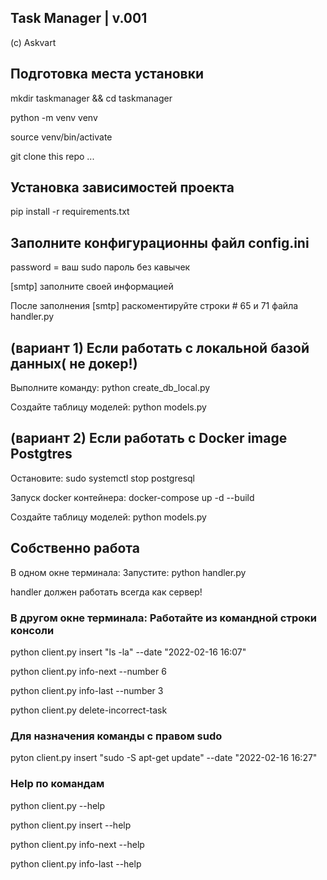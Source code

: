 <h2>Task Manager | v.001</h2>
<p>(c) Askvart</p>


<h2>Подготовка места установки</h2>
<p>mkdir taskmanager && cd taskmanager</p>
<p>python -m venv venv</p>
<p>source venv/bin/activate</p>
<p>git clone this repo ...</p>

<h2>Установка зависимостей проекта</h2>
<p>pip install -r requirements.txt</p>

<h2>Заполните конфигурационны файл config.ini</h2>
<p>password = ваш sudo пароль без кавычек</p>
<p>[smtp] заполните своей информацией</p>
<p>После заполнения [smtp] раскоментируйте строки # 65 и 71 файла handler.py</p>

<h2>(вариант 1) Если работать с локальной базой данных( не докер!)</h2>
<p>Выполните команду: python create_db_local.py</p>
<p>Создайте таблицу моделей: python models.py</p>

<h2>(вариант 2) Если работать с Docker image Postgtres</h2>
<p>Остановите: sudo systemctl stop postgresql</p>
<p>Запуск docker контейнера: docker-compose up -d --build</p>
<p>Создайте таблицу моделей: python models.py</p>


<h2>Собственно работа</h2>
<p>В одном окне терминала: Запустите: python handler.py</p>
<p>handler должен работать всегда как сервер!</p>

<h3>В другом окне терминала: Работайте из командной строки консоли</h3>
<p>python client.py insert "ls -la" --date "2022-02-16 16:07"</p>
<p>python client.py info-next --number 6</p>
<p>python client.py info-last --number 3</p>
<p>python client.py delete-incorrect-task</p>
<h3>Для назначения команды с правом sudo</h3>
<p>pyton client.py insert "sudo -S apt-get update" --date "2022-02-16 16:27"</p>

<h3>Help по командам</h3>
<p>python client.py --help</p>
<p>python client.py insert --help</p>
<p>python client.py info-next --help</p>
<p>python client.py info-last --help</p>


